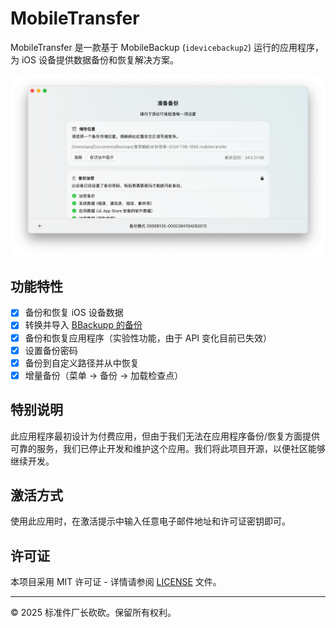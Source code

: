 # MobileTransfer

MobileTransfer 是一款基于 MobileBackup (`idevicebackup2`) 运行的应用程序，为 iOS 设备提供数据备份和恢复解决方案。

![截图](../../../Resources/Screenshot.png)

## 功能特性

- [x] 备份和恢复 iOS 设备数据
- [x] 转换并导入 [BBackupp 的备份](https://github.com/Lakr233/BBackupp) 
- [x] 备份和恢复应用程序（实验性功能，由于 API 变化目前已失效）
- [x] 设置备份密码
- [x] 备份到自定义路径并从中恢复
- [x] 增量备份（菜单 -> 备份 -> 加载检查点）

## 特别说明

此应用程序最初设计为付费应用，但由于我们无法在应用程序备份/恢复方面提供可靠的服务，我们已停止开发和维护这个应用。我们将此项目开源，以便社区能够继续开发。

## 激活方式

使用此应用时，在激活提示中输入任意电子邮件地址和许可证密钥即可。

## 许可证

本项目采用 MIT 许可证 - 详情请参阅 [LICENSE](../../../LICENSE) 文件。

---

© 2025 标准件厂长砍砍。保留所有权利。
